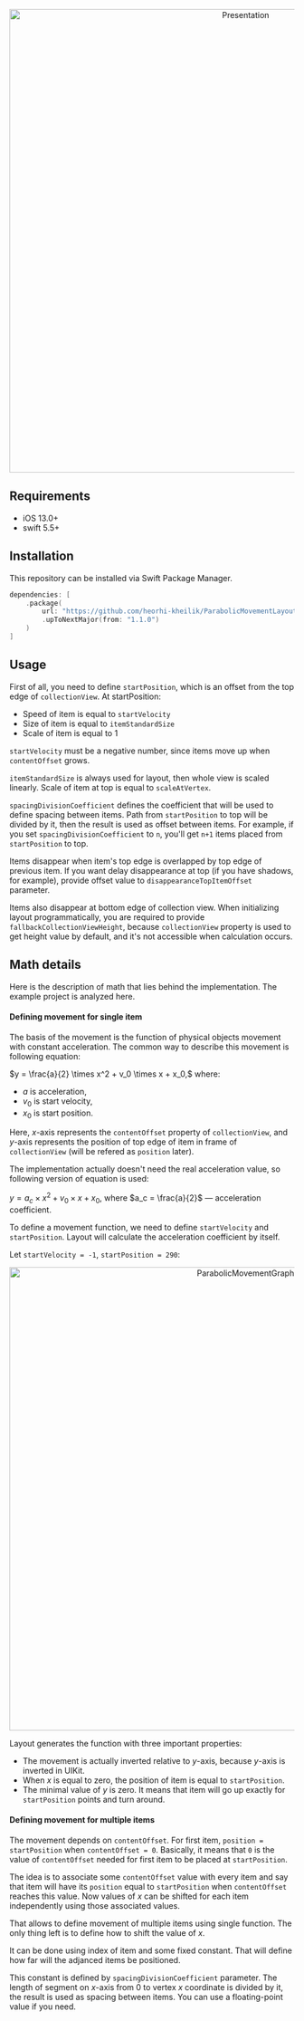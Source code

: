 <p align="center">
<img width="819" alt="Presentation" src="https://github.com/user-attachments/assets/39fdb5df-f808-4008-a3f6-6a85c17e2ea8">
</p>

## Requirements

- iOS 13.0+
- swift 5.5+

## Installation

This repository can be installed via Swift Package Manager.

```swift
dependencies: [
    .package(
        url: "https://github.com/heorhi-kheilik/ParabolicMovementLayout.git",
        .upToNextMajor(from: "1.1.0")
    )
]
```

## Usage

First of all, you need to define `startPosition`, which is an offset from the top edge of `collectionView`. At startPosition:
- Speed of item is equal to `startVelocity`
- Size of item is equal to `itemStandardSize`
- Scale of item is equal to 1

`startVelocity` must be a negative number, since items move up when `contentOffset` grows.

`itemStandardSize` is always used for layout, then whole view is scaled linearly. Scale of item at top is equal to `scaleAtVertex`.

`spacingDivisionCoefficient` defines the coefficient that will be used to define spacing between items. Path from `startPosition` to top will be divided by it, then the result is used as offset between items. For example, if you set `spacingDivisionCoefficient` to `n`, you'll get `n+1` items placed from `startPosition` to top.

Items disappear when item's top edge is overlapped by top edge of previous item. If you want delay disappearance at top (if you have shadows, for example), provide offset value to `disappearanceTopItemOffset` parameter.

Items also disappear at bottom edge of collection view. When initializing layout programmatically, you are required to provide `fallbackCollectionViewHeight`, because `collectionView` property is used to get height value by default, and it's not accessible when calculation occurs.

## Math details

Here is the description of math that lies behind the implementation. The example project is analyzed here.

#### Defining movement for single item

The basis of the movement is the function of physical objects movement with constant acceleration. The common way to describe this movement is following equation:

$y = \frac{a}{2} \times x^2 + v_0 \times x + x_0,$ where:
- $a$ is acceleration,
- $v_0$ is start velocity,
- $x_0$ is start position.

Here, $x$-axis represents the `contentOffset` property of `collectionView`, and $y$-axis represents the position of top edge of item in frame of `collectionView` (will be refered as `position` later).

The implementation actually doesn't need the real acceleration value, so following version of equation is used:

$y = a_c \times x^2 + v_0 \times x + x_0,$ where $a_c = \frac{a}{2}$ — acceleration coefficient.

To define a movement function, we need to define `startVelocity` and `startPosition`. Layout will calculate the acceleration coefficient by itself.

Let `startVelocity = -1`, `startPosition = 290`:

<p align="center">
<img width="819" alt="ParabolicMovementGraph" src="https://github.com/user-attachments/assets/b7fd74c8-bbe6-4daf-8583-baeb8431f1e9">
</p>

Layout generates the function with three important properties:
- The movement is actually inverted relative to $y$-axis, because $y$-axis is inverted in UIKit.
- When $x$ is equal to zero, the position of item is equal to `startPosition`.
- The minimal value of $y$ is zero. It means that item will go up exactly for `startPosition` points and turn around.

#### Defining movement for multiple items

The movement depends on `contentOffset`. For first item, `position = startPosition` when `contentOffset = 0`. Basically, it means that `0` is the value of `contentOffset` needed for first item to be placed at `startPosition`.

The idea is to associate some `contentOffset` value with every item and say that item will have its `position` equal to `startPosition` when `contentOffset` reaches this value. Now values of $x$ can be shifted for each item independently using those associated values.

That allows to define movement of multiple items using single function. The only thing left is to define how to shift the value of $x$.

It can be done using index of item and some fixed constant. That will define how far will the adjanced items be positioned.

This constant is defined by `spacingDivisionCoefficient` parameter. The length of segment on $x$-axis from 0 to vertex $x$ coordinate is divided by it, the result is used as spacing between items. You can use a floating-point value if you need.
